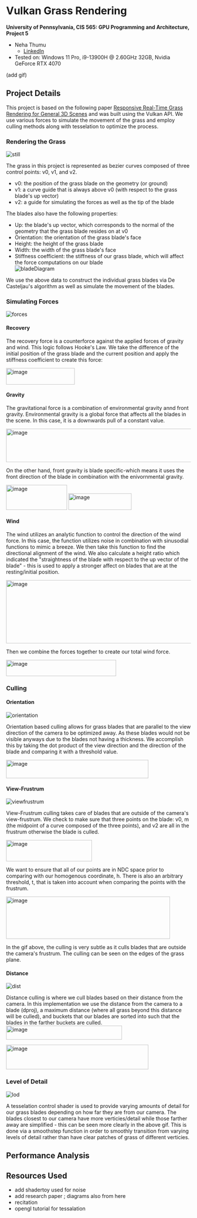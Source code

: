 Vulkan Grass Rendering
==================================

**University of Pennsylvania, CIS 565: GPU Programming and Architecture, Project 5**

* Neha Thumu
  * [LinkedIn](https://www.linkedin.com/in/neha-thumu/)
* Tested on: Windows 11 Pro, i9-13900H @ 2.60GHz 32GB, Nvidia GeForce RTX 4070

(add gif)

## Project Details

This project is based on the following paper [Responsive Real-Time Grass Rendering for General 3D Scenes](https://www.cg.tuwien.ac.at/research/publications/2017/JAHRMANN-2017-RRTG/JAHRMANN-2017-RRTG-draft.pdf) and was built using the Vulkan API. We use various forces to simulate the movement of the grass and employ culling methods along with tesselation to optimize the process.

### Rendering the Grass
![still](https://github.com/thumun/Project5-Vulkan-Grass-Rendering/blob/main/img/stillgrass.gif?raw=true)

The grass in this project is represented as bezier curves composed of three control points: v0, v1, and v2. 
- v0: the position of the grass blade on the geometry (or ground)
- v1: a curve guide that is always above v0 (with respect to the grass blade's up vector)
- v2: a guide for simulating the forces as well as the tip of the blade

The blades also have the following properties: 
- Up: the blade's up vector, which corresponds to the normal of the geometry that the grass blade resides on at v0
- Orientation: the orientation of the grass blade's face
- Height: the height of the grass blade
- Width: the width of the grass blade's face
- Stiffness coefficient: the stiffness of our grass blade, which will affect the force computations on our blade  
![bladeDiagram](https://github.com/thumun/Project5-Vulkan-Grass-Rendering/blob/main/img/blade_model.jpg?raw=true)

We use the above data to construct the individual grass blades via De Casteljau's algorithm as well as simulate the movement of the blades.

### Simulating Forces 
![forces](https://github.com/thumun/Project5-Vulkan-Grass-Rendering/blob/main/img/forces.gif?raw=true)

#### Recovery
The recovery force is a counterforce against the applied forces of gravity and wind. This logic follows Hooke's Law. We take the difference of the initial position of the grass blade and the current position and apply the stiffness coefficient to create this force: 

<img width="187" height="45" alt="image" src="https://github.com/user-attachments/assets/81619755-047e-4fb4-a1ed-f13e7d57440a" />

#### Gravity 
The gravitational force is a combination of environmental gravity annd front gravity. Environmental gravity is a global force that affects all the blades in the scene. In this case, it is a downwards pull of a constant value. 

<img width="534" height="91" alt="image" src="https://github.com/user-attachments/assets/05b32bce-4407-48a5-bd7d-c68f1e1a8af4" />

On the other hand, front gravity is blade specific-which means it uses the front direction of the blade in combination with the enivornmental gravity.

<img width="166" height="68" alt="image" src="https://github.com/user-attachments/assets/706a186c-ffcd-43b6-80d7-9a6c9e637bcb" />

<img width="172" height="45" alt="image" src="https://github.com/user-attachments/assets/f4d56cdd-0516-40f8-88fd-bf7e08500f9f" />

#### Wind
The wind utilizes an analytic function to control the direction of the wind force. In this case, the function utilizes noise in combination with sinusodial functions to mimic a breeze. We then take this function to find the directional alignment of the wind. We also calculate a height ratio which indicated the "straightness of the blade with respect to the up vector of the blade" - this is used to apply a stronger affect on blades that are at the resting/initial position.

<img width="516" height="172" alt="image" src="https://github.com/user-attachments/assets/2b4f67fa-281e-47ec-8117-c9ac037ba392" />

Then we combine the forces together to create our total wind force.

<img width="300" height="44" alt="image" src="https://github.com/user-attachments/assets/792eb4ba-7b5b-4ca8-8195-532a46a227c3" />

### Culling 
#### Orientation
![orientation](https://github.com/thumun/Project5-Vulkan-Grass-Rendering/blob/main/img/orientation.gif?raw=true)

Orientation based culling allows for grass blades that are parallel to the view direction of the camera to be optimized away. As these blades would not be visible anyways due to the blades not having a thickness. We accomplish this by taking the dot product of the view direction and the direction of the blade and comparing it with a threshold value. 

<img width="388" height="50" alt="image" src="https://github.com/user-attachments/assets/e559f222-5803-4cf8-92f2-8716abfae15f" />

#### View-Frustrum
![viewfrustrum](https://github.com/thumun/Project5-Vulkan-Grass-Rendering/blob/main/img/viewfrustrum.gif?raw=true)

View-Frustrum culling takes care of blades that are outside of the camera's view-frustrum. We check to make sure that three points on the blade: v0, m (the midpoint of a curve composed of the three points), and v2 are all in the frustrum otherwise the blade is culled.

<img width="234" height="58" alt="image" src="https://github.com/user-attachments/assets/13faf523-f387-4c9d-8a63-5dedd3c17db7" />

We  want to ensure that all of our points are in NDC space prior to comparing with our homogenous coordinate, h. There is also an arbitrary threshold, t, that is taken into account when comparing the points with the frustrum.

<img width="447" height="115" alt="image" src="https://github.com/user-attachments/assets/1f513433-a586-4419-939c-c193ec0d36b7" />

In the gif above, the culling is very subtle as it culls blades that are outside the camera's frustrum. The culling can be seen on the edges of the grass plane.

#### Distance 
![dist](https://github.com/thumun/Project5-Vulkan-Grass-Rendering/blob/main/img/distanceculling.gif?raw=true)

Distance culling is where we cull blades based on their distance from the camera. In this implementation we use the distance from the camera to a blade (dproj), a maximum distance (where all grass beyond this distance will be culled), and buckets that our blades are sorted into such that the blades in the farther buckets are culled.
<img width="316" height="38" alt="image" src="https://github.com/user-attachments/assets/3b6a8327-4144-4f5e-9df8-6b318506f997" />

<img width="388" height="67" alt="image" src="https://github.com/user-attachments/assets/f212054e-02a8-409f-ac43-4b030cac7abe" />

### Level of Detail
![lod](https://github.com/thumun/Project5-Vulkan-Grass-Rendering/blob/main/img/tesselation.gif?raw=true)

A tesselation control shader is used to provide varying amounts of detail for our grass blades depending on how far they are from our camera. The blades closest to our camera have more verticies/detail while those farther away are simplified - this can be seen more clearly in the above gif. This is done via a smoothstep function in order to smoothly transition from varying levels of detail rather than have clear patches of grass of different verticies.

## Performance Analysis 

## Resources Used 
- add shadertoy used for noise
- add research paper ; diagrams also from here 
- recitation
- opengl tutorial for tessalation 
